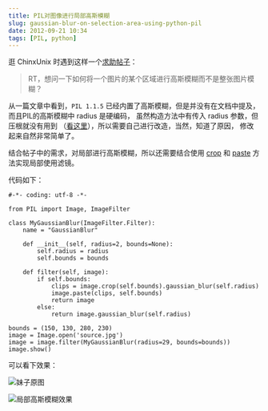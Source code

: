 ```yaml
---
title: PIL对图像进行局部高斯模糊
slug: gaussian-blur-on-selection-area-using-python-pil
date: 2012-09-21 10:34
tags: [PIL, python]
---
```


逛 ChinxUnix 时遇到这样一个[求助帖子][1]：

> RT，想问一下如何将一个图片的某个区域进行高斯模糊而不是整张图片模糊？

从一篇文章中看到，`PIL 1.1.5` 已经内置了高斯模糊，但是并没有在文档中提及，而且PIL的高斯模糊中 radius 是硬编码，
虽然构造方法中有传入 radius 参数，但压根就没有用到 （[看这里][2]），所以需要自己进行改造，当然，知道了原因，
修改起来自然非常简单了。

结合帖子中的需求，对局部进行高斯模糊，所以还需要结合使用 [crop][3] 和 [paste][4] 方法实现局部使用滤镜。

代码如下：

    #-*- coding: utf-8 -*-
    
    from PIL import Image, ImageFilter
    
    class MyGaussianBlur(ImageFilter.Filter):
        name = "GaussianBlur"
    
        def __init__(self, radius=2, bounds=None):
            self.radius = radius
            self.bounds = bounds
    
        def filter(self, image):
            if self.bounds:
                clips = image.crop(self.bounds).gaussian_blur(self.radius)
                image.paste(clips, self.bounds)
                return image
            else:
                return image.gaussian_blur(self.radius)
    
    bounds = (150, 130, 280, 230)
    image = Image.open('source.jpg')
    image = image.filter(MyGaussianBlur(radius=29, bounds=bounds))
    image.show()

可以看下效果：

![妹子原图](http://pic.yupoo.com/greatghoul_v/Chzvs6Tq/mdgem.jpg)

![局部高斯模糊效果](http://pic.yupoo.com/greatghoul_v/ChzuPnGq/TPW6g.jpg)

[1]: http://bbs.chinaunix.net/thread-3771095-1-1.html
[2]: http://aaronfay.ca/content/post/python-pil-and-gaussian-blur/
[3]: http://www.pythonware.com/library/pil/handbook/image.htm#Image.crop
[4]: http://www.pythonware.com/library/pil/handbook/image.htm#Image.paste
